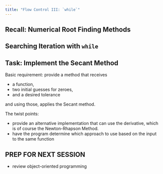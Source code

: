 ```yaml
---
title: "Flow Control III: `while`"
---
```


## Recall: Numerical Root Finding Methods

## Searching Iteration with `while`

## Task: Implement the Secant Method

Basic requirement: provide a method that receives

 - a function,
 - two initial guesses for zeroes,
 - and a desired tolerance

and using those, applies the Secant method.

The twist points:
 - provide an alternative implementation that can use the derivative, which is of
course the Newton-Rhapson Method.
 - have the program determine which approach to use based on the input to the same
 function

## PREP FOR NEXT SESSION

 - review object-oriented programming
